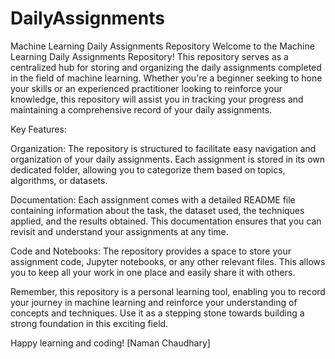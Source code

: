 # DailyAssignments
Machine Learning Daily Assignments Repository
Welcome to the Machine Learning Daily Assignments Repository!
This repository serves as a centralized hub for storing and organizing the daily assignments completed in the field of machine learning.
Whether you're a beginner seeking to hone your skills or an experienced practitioner looking to reinforce your knowledge, this repository will assist you in tracking your progress and maintaining a comprehensive record of your daily assignments.


Key Features:

Organization: The repository is structured to facilitate easy navigation and organization of your daily assignments. Each assignment is stored in its own dedicated folder, allowing you to categorize them based on topics, algorithms, or datasets.

Documentation: Each assignment comes with a detailed README file containing information about the task, the dataset used, the techniques applied, and the results obtained. This documentation ensures that you can revisit and understand your assignments at any time.

Code and Notebooks: The repository provides a space to store your assignment code, Jupyter notebooks, or any other relevant files. This allows you to keep all your work in one place and easily share it with others.

Remember, this repository is a personal learning tool, enabling you to record your journey in machine learning and reinforce your understanding of concepts and techniques. Use it as a stepping stone towards building a strong foundation in this exciting field.

Happy learning and coding!
[Naman Chaudhary]
